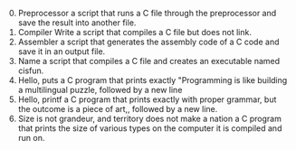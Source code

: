0. Preprocessor
a script that runs a C file through the preprocessor and save the result into another file.
1. Compiler
Write a script that compiles a C file but does not link.
2. Assembler
a script that generates the assembly code of a C code and save it in an output file.
3. Name
a script that compiles a C file and creates an executable named cisfun.
4. Hello, puts
a C program that prints exactly "Programming is like building a multilingual puzzle, followed by a new line
5. Hello, printf
 a C program that prints exactly with proper grammar, but the outcome is a piece of art,, followed by a new line.
6. Size is not grandeur, and territory does not make a nation
a C program that prints the size of various types on the computer it is compiled and run on.
